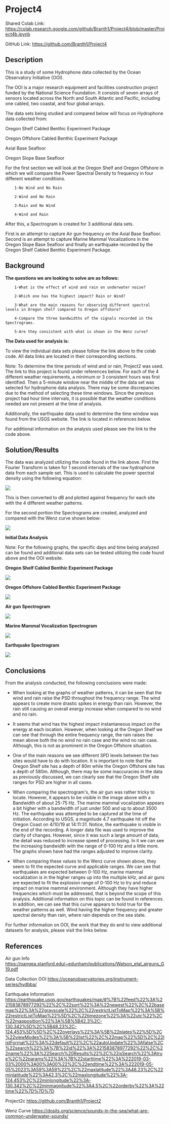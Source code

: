 # Project4
Shared Colab Link:
https://colab.research.google.com/github/Branth1/Project4/blob/master/Project4b.ipynb

GitHub Link:
https://github.com/Branth1/Project4
## Description

This is a study of some Hydrophone data collected by the Ocean Observatory Initiative (OOI). 

The OOI is a major research equipment and facilities construction project funded by the National Science Foundation. It consists of seven arrays of sensors located across the North and South Atlantic and Pacific, including one cabled, two coastal, and four global arrays.

The data sets being studied and compared below will focus on Hydrophone data collected from:

Oregon Shelf Cabled Benthic Experiment Package

Oregon Offshore Cabled Benthic Experiment Package

Axial Base Seafloor

Oregon Slope Base Seafloor

For the first section we will look at the Oregon Shelf and Oregon Offshore in which we will compare the Power Spectral Density to frequency in four different weather conditions.

        1-No Wind and No Rain

        2-Wind and No Rain

        3-Rain and No Wind
        
        4-Wind and Rain

After this, a Spectrogram is created for 3 additional data sets.

First is an attempt to capture Air gun frequency on the Axial Base Seafloor. Second is an attempt to capture Marine Mammal Vocalizations in the Oregon Slope Base Seafloor and finally an earthquake recorded by the Oregon Shelf Cabled Benthic Experiment Package.

## Background

**The questions we are looking to solve are as follows:**

        1-What is the effect of wind and rain on underwater noise?

        2-Which one has the highest impact? Rain or Wind?

        3-What are the main reasons for observing different spectral levels in Oregon shelf compared to Oregon offshore?

        4-Compare the three bandwidths of the signals recorded in the Spectrograms. 

        5-Are they consistent with what is shown in the Wenz curve?

**The Data used for analysis is:**

To view the individual data sets please follow the link above to the colab code. All data links are located in their corresponding sections.

Note: To determine the time periods of wind and or rain, Project2 was used. The link to this project is found under references below. For each of the 4 different weather requirements, a minimum or 3 consistent hours was first identified. Then a 5-minute window near the middle of the data set was selected for hydrophone data analysis. There may be some discrepancies due to the method of selecting these time windows. Since the previous project had hour time intervals, it is possible that the weather conditions needed are not present at the time of analysis.

Additionally, the earthquake data used to determine the time window was found from the USGS website. The link is located in references below.

For additional information on the analysis used please see the link to the code above.

## Solution/Results

The data was analyzed utilizing the code found in the link above. First the Fourier Transform is taken for 1 second intervals of the raw hydrophone data from each sample set. This is used to calculate the power spectral density using the following equation:

![](https://github.com/Branth1/Project4/blob/master/PSD.png?raw=true)

This is then converted to dB and plotted against frequency for each site with the 4 different weather patterns.

For the second portion the Spectrograms are created, analyzed and compared with the Wenz curve shown below:

![](https://github.com/Branth1/Project4/blob/master/Wenz%20curve.png?raw=true)


**Initial Data Analysis**

Note: For the following graphs, the specific days and time being analyzed can be found and additional data sets can be tested utilizing the code found above and the OOI website.

**Oregon Shelf Cabled Benthic Experiment Package**

![](https://github.com/Branth1/Project4/blob/master/Oregon%20Shelf.png?raw=true)

**Oregon Offshore Cabled Benthic Experiment Package**

![](https://github.com/Branth1/Project4/blob/master/Oregon%20Offshore.png?raw=true)

**Air gun Spectrogram**

![](https://github.com/Branth1/Project4/blob/master/Airgun.png?raw=true)

**Marine Mammal Vocalization Spectrogram**

![](https://github.com/Branth1/Project4/blob/master/Marine%20Mammals.png?raw=true)

**Earthquake Spectrogram**

![](https://github.com/Branth1/Project4/blob/master/EQF.png?raw=true)

## Conclusions
From the analysis conducted, the following conclusions were made:

* When looking at the graphs of weather patterns, it can be seen that the wind and rain raise the PSD throughout the frequency range. The wind appears to create more drastic spikes in energy than rain. However, the rain still causing an overall energy increase when compared to no wind and no rain. 

* It seems that wind has the highest impact instantaneous impact on the energy at each location. However, when looking at the Oregon Shelf we can see that through the entire frequency range, the rain raises the mean above both the no wind no rain case and the wind no rain case. Although, this is not as prominent in the Oregon Offshore situation. 

* One of the main reasons we see different SPD levels between the two sites would have to do with location. It is important to note that the Oregon Shelf site has a depth of 80m while the Oregon Offshore site has a depth of 580m. Although, there may be some inaccuracies in the data as previously discussed, we can clearly see that the Oregon Shelf site ranges for PSD are higher in all cases.

* When comparing the spectrogram's, the air gun was rather tricky to locate. However, it appears to be visible in the image above with a Bandwidth of about 25-75 Hz. The marine mammal vocalization appears a bit higher with a bandwidth of just under 500 and up to about 3500 Hz. The earthquake was attempted to be captured at the time of initiation. According to USGS, a magnitude 4.7 earthquake hit off the Oregon Coast on 4/10/19 at 14:11:31. Notice, the earthquake is visible in the end of the recording. A longer data file was used to improve the clarity of changes. However, since it was such a large amount of data, the detail was reduced to increase speed of processing. In it we can see the increasing bandwidth with the range of 0-100 Hz and a little more. The graphs shown have had the ranges adjusted to improve clarity. 

* When comparing these values to the Wenz curve shown above, they seem to fit the expected curve and applicable ranges. We can see that earthquakes are expected between 0-100 Hz, marine mammal vocalization is in the higher ranges up into the multiple kHz, and air guns are expected to fit the explosion range of 0-100 Hz to try and reduce impact on marine mammal environment. Although they have higher frequencies which must be addressed, that is beyond the scope of this analysis. Additional information on this topic can be found in references. In addition, we can see that this curve appears to hold true for the weather patterns as well. Wind having the higher frequency and greater spectral density than rain, where rain depends on the sea state.

For further information on OOI, the work that they do and to view additional datasets for analysis, please visit the links below. 


## References

Air gun Info
https://pangea.stanford.edu/~edunham/publications/Watson_etal_airguns_G19.pdf

Data Collection OOI
https://oceanobservatories.org/instrument-series/hydbba/

Earthquake Information
https://earthquake.usgs.gov/earthquakes/map/#%7B%22feed%22%3A%221583878977292%22%2C%22sort%22%3A%22newest%22%2C%22basemap%22%3A%22grayscale%22%2C%22restrictListToMap%22%3A%5B%22restrictListToMap%22%5D%2C%22timezone%22%3A%22utc%22%2C%22mapposition%22%3A%5B%5B42.3%2C-130.342%5D%2C%5B48.23%2C-124.453%5D%5D%2C%22overlays%22%3A%5B%22plates%22%5D%2C%22viewModes%22%3A%5B%22list%22%2C%22map%22%5D%2C%22listFormat%22%3A%22default%22%2C%22autoUpdate%22%3Afalse%2C%22search%22%3A%7B%22id%22%3A%221583878977292%22%2C%22name%22%3A%22Search%20Results%22%2C%22isSearch%22%3Atrue%2C%22params%22%3A%7B%22starttime%22%3A%222019-03-03%2000%3A00%3A00%22%2C%22endtime%22%3A%222019-05-05%2023%3A59%3A59%22%2C%22maxlatitude%22%3A48.23%2C%22minlatitude%22%3A42.3%2C%22maxlongitude%22%3A-124.453%2C%22minlongitude%22%3A-130.342%2C%22minmagnitude%22%3A4.5%2C%22orderby%22%3A%22time%22%7D%7D%7D

Project2c
https://github.com/Branth1/Project2

Wenz Curve
https://dosits.org/science/sounds-in-the-sea/what-are-common-underwater-sounds/
